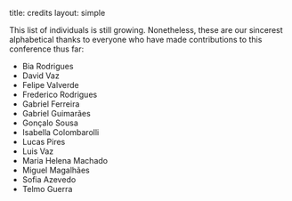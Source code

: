 title: credits
layout: simple

This list of individuals is still growing. Nonetheless, these are our sincerest alphabetical thanks to everyone who have made contributions to this conference thus far:


* Bia Rodrigues
* David Vaz
* Felipe Valverde
* Frederico Rodrigues
* Gabriel Ferreira
* Gabriel Guimarães
* Gonçalo Sousa
* Isabella Colombarolli
* Lucas Pires
* Luis Vaz
* Maria Helena Machado
* Miguel Magalhães
* Sofia Azevedo
* Telmo Guerra

